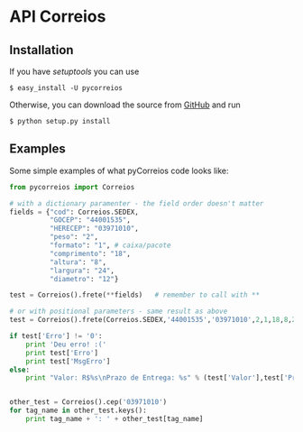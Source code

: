API Correios
============

Installation
------------
If you have _setuptools_ you can use 

    $ easy_install -U pycorreios

Otherwise, you can download the source from [GitHub][git] and run 

    $ python setup.py install

[git]: https://github.com/avelino/pycorreios "PyCorreios"

Examples
--------
Some simple examples of what pyCorreios code looks like:

```python
from pycorreios import Correios

# with a dictionary paramenter - the field order doesn't matter
fields = {"cod": Correios.SEDEX, 
          "GOCEP": "44001535",
          "HERECEP": "03971010",
          "peso": "2",
          "formato": "1", # caixa/pacote
          "comprimento": "18",
          "altura": "8",
          "largura": "24",
          "diametro": "12"}

test = Correios().frete(**fields)   # remember to call with **

# or with positional parameters - same result as above
test = Correios().frete(Correios.SEDEX,'44001535','03971010',2,1,18,8,24,12)

if test['Erro'] != '0':
    print 'Deu erro! :('
    print test['Erro']
    print test['MsgErro']
else:
    print "Valor: R$%s\nPrazo de Entrega: %s" % (test['Valor'],test['PrazoEntrega'])


other_test = Correios().cep('03971010')
for tag_name in other_test.keys():
    print tag_name + ': ' + other_test[tag_name]
```
